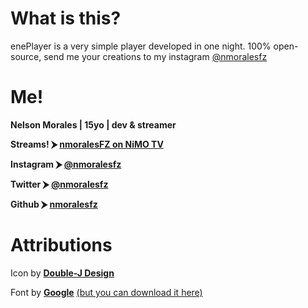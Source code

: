# What is this?
enePlayer is a very simple player developed in one night.
100% open-source, send me your creations to my instagram [@nmoralesfz](https://instagram.com/nmoralesfz)

# Me!
**Nelson Morales | 15yo | dev & streamer**

**Streams! ⮞ [nmoralesFZ on NiMO TV](https://nimo.tv/nmoralesfz)**

**Instagram ⮞ [@nmoralesfz](https://instagram.com/nmoralesfz)**

**Twitter ⮞ [@nmoralesfz](https://twitter.com/nmoralesfz)**

**Github ⮞ [nmoralesfz](https://github.com/nmoralesfz)**


# Attributions

Icon by [**Double-J Design**](https://iconarchive.com/artist/double-j-design.html)

Font by [**Google**](https://fonts.google.com/) [(but you can download it here)](https://fontmeme.com/fuentes/fuente-product-sans/)
